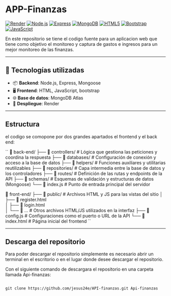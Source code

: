# APP-Finanzas

[![Render](https://img.shields.io/badge/render-live-blue)](https://app-finanzas-front.onrender.com)
[![Node.js](https://img.shields.io/badge/Node.js-339933?logo=node.js&logoColor=white)](https://nodejs.org/)
[![Express](https://img.shields.io/badge/Express.js-000000?logo=express&logoColor=white)](https://expressjs.com/)
[![MongoDB](https://img.shields.io/badge/MongoDB-47A248?logo=mongodb&logoColor=white)](https://www.mongodb.com/)
[![HTML5](https://img.shields.io/badge/HTML5-E34F26?logo=html5&logoColor=white)](https://developer.mozilla.org/es/docs/Web/HTML)
[![Bootstrap](https://img.shields.io/badge/Bootstrap-7952B3?logo=bootstrap&logoColor=white)](https://getbootstrap.com/)
[![JavaScript](https://img.shields.io/badge/JavaScript-F7DF1E?logo=javascript&logoColor=black)](https://developer.mozilla.org/es/docs/Web/JavaScript)


En este repositorio se tiene el codigo fuente para un aplicacion web que tiene como objetivo el monitoreo y captura de gastos e ingresos para un mejor monitoreo de las finanzas.

---

## 🧩 Tecnologías utilizadas

- 📦 **Backend**: Node.js, Express, Mongoose
- 🖥️ **Frontend**: HTML, JavaScript, bootstrap
- 🌐 **Base de datos**: MongoDB Atlas
- 🚀 **Despliegue**: Render

---

## Estructura

el codigo se comopone por dos grandes apartados el frontend y el back end:

``
📁 back-end/
├── 📁 controllers/         # Lógica que gestiona las peticiones y coordina la respuesta
├── 📁 databases/           # Configuración de conexión y acceso a la base de datos
├── 📁 helpers/             # Funciones auxiliares y utilitarias reutilizables
├── 📁 repositories/        # Capa intermedia entre la base de datos y los controladores
├── 📁 routes/              # Definición de las rutas y endpoints de la API
├── 📁 schemas/             # Esquemas de validación y estructuras de datos (Mongoose)
└──  📄 index.js             # Punto de entrada principal del servidor

📁 front-end/
├── 📁 public/              # Archivos HTML y JS para las vistas del sitio
│   ├── 📄 register.html    
│   ├── 📄 login.html       
│   └── 📄 ...              # Otros archivos HTML/JS utilizados en la interfaz
├── 📄 config.js            # Configuraciones como el puerto o URL de la API
└── 📄 index.html           # Página inicial del frontend
``

---

## Descarga del repositorio

Para poder descargar el repositorio simplemente es necesario abrir un terminal en el escritorio o en el lugar donde desee descargar el repositorio.

Con el siguiente comando de descargara el repositorio en una carpeta llamada Api-finanzas:

```

git clone https://github.com/jesus24e/API-finanzas.git Api-finanzas

```